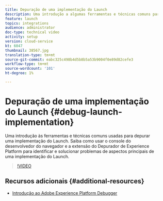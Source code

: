 ```yaml
---
title: Depuração de uma implementação do Launch
description: Uma introdução a algumas ferramentas e técnicas comuns para depurar uma implementação do Launch. Saiba como usar o console do desenvolvedor do navegador e a extensão do Depurador de Experience Platform para identificar e solucionar problemas de aspectos principais de uma implementação do Launch.
feature: launch
topics: integrations
audience: administrator
doc-type: technical video
activity: setup
version: cloud-service
kt: 6047
thumbnail: 38567.jpg
translation-type: tm+mt
source-git-commit: eabc325c498b4d5b8b5a53b9004f0e89d82cefe3
workflow-type: tm+mt
source-wordcount: '101'
ht-degree: 1%

---
```



# Depuração de uma implementação do Launch {#debug-launch-implementation}

Uma introdução às ferramentas e técnicas comuns usadas para depurar uma implementação do Launch. Saiba como usar o console do desenvolvedor do navegador e a extensão do Depurador de Experience Platform para identificar e solucionar problemas de aspectos principais de uma implementação do Launch.

>[!VIDEO](https://video.tv.adobe.com/v/38567?quality=12&learn=on)

## Recursos adicionais {#additional-resources}

* [Introdução ao Adobe Experience Platform Debugger](https://docs.adobe.com/content/help/en/platform-learn/tutorials/data-ingestion/web-sdk/introduction-to-the-experience-platform-debugger.html)
